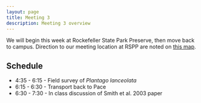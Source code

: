 ```yaml
---
layout: page
title: Meeting 3
description: Meeting 3 overview
---
```


We will begin this week at Rockefeller State Park Preserve, then move back to campus.
Direction to our meeting location at RSPP are noted on [this map](https://mlammens.github.io/ENS-511-Plant-Ecology/docs/RSPP-Meeting-Location.pdf).

## Schedule

* 4:35 - 6:15 - Field survey of *Plantago lanceolata*
* 6:15 - 6:30 - Transport back to Pace
* 6:30 - 7:30 - In class discussion of Smith et al. 2003 paper